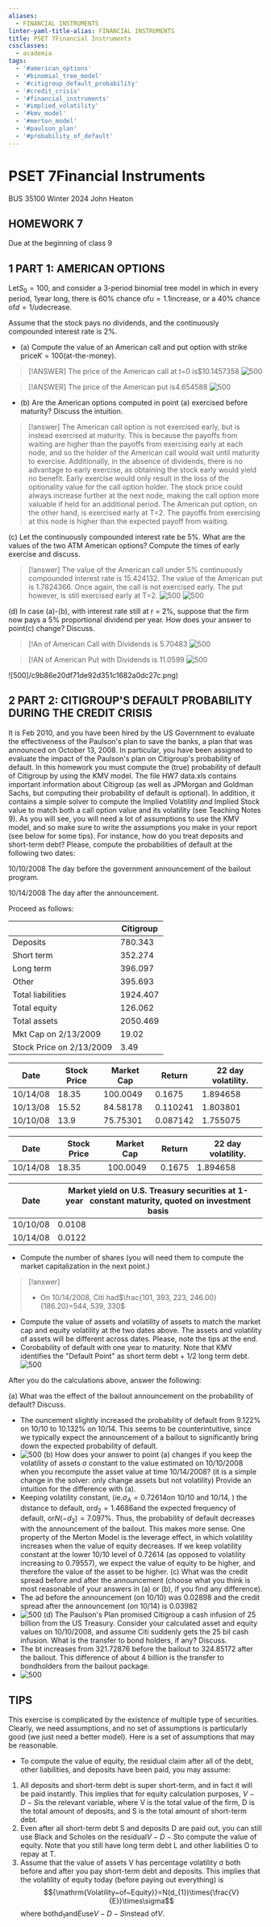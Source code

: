 ```yaml
---
aliases:
  - FINANCIAL INSTRUMENTS
linter-yaml-title-alias: FINANCIAL INSTRUMENTS
title: PSET 7Financial Instruments
cssclasses:
  - academia
tags:
  - '#american_options'
  - '#binomial_tree_model'
  - '#citigroup_default_probability'
  - '#credit_crisis'
  - '#financial_instruments'
  - '#implied_volatility'
  - '#kmv_model'
  - '#merton_model'
  - '#paulson_plan'
  - '#probability_of_default'
---
```

# PSET 7Financial Instruments

BUS 35100 Winter 2024 John Heaton

## HOMEWORK 7

Due at the beginning of class 9

## 1 PART 1: AMERICAN OPTIONS

Let$S_0 = 100$,  and consider a 3-period binomial tree model in which in every period,  1year long,  there is 60% chance of$u = 1.1$increase,  or a 40% chance of$d = 1/u$decrease.

Assume that the stock pays no dividends,  and the continuously compounded interest rate is 2%.

- (a) Compute the value of an American call and put option with strike price$K = 100$(at-the-money).

> [!ANSWER]
> The price of the American call at t=0 is$10.1457358
>  ![500](92cebeb95864bc4a296361c40c2c2e6f.png)

> [!ANSWER]
> The price of the American put is$4.654588$
>  ![500](ec83b9f05d0ec6266517f834840946f0.png)

>

- (b) Are the American options computed in point (a) exercised before maturity? Discuss the intuition.

> [!answer]
> The American call option is not exercised early,  but is instead exercised at maturity. This is because the payoffs from waiting are higher than the payoffs from exercising early at each node,  and so the holder of the American call would wait until maturity to exercise. Additionally,  in the absence of dividends,  there is no advantage to early exercise,  as obtaining the stock early would yield no benefit. Early exercise would only result in the loss of the optionality value for the call option holder. The stock price could always increase further at the next node,  making the call option more valuable if held for an additional period.
> The American put option,  on the other hand,  is exercised early at T=2. The payoffs from exercising at this node is higher than the expected payoff from waiting.

(c) Let the continuously compounded interest rate be 5%. What are the values of the two ATM American options? Compute the times of early exercise and discuss.

> [!answer] The value of the American call under 5% continuously compounded interest rate is 15.424132. The value of the American put is 1.7824366. Once again,  the call is not exercised early. The put however,  is still exercised early at T=2.
>  ![500](7fec7bdb24c17f02a6b7187d6968379c.png)
>  ![500](15e0c2b3aa6e65d382d5f7b039fd160f.png)

(d) In case (a)-(b),  with interest rate still at r = 2%,  suppose that the firm now pays a 5% proportional dividend per year. How does your answer to point(c) change? Discuss.

> [!An of American Call with Dividends is 5.70483
>  ![500](attachment/f9ef49fd213f16fa6496f725291e2007.png)

> [!AN of American Put with Dividends is 11.0599
>  ![500](attachment/0475e63afdbf889c5d28d2ef1607dd82.png)
>

 ![500]/c9b86e20df71de92d351c1682a0dc27c.png)

## 2 PART 2: CITIGROUP'S DEFAULT PROBABILITY DURING THE CREDIT CRISIS

It is Feb 2010,  and you have been hired by the US Government to evaluate the effectiveness of the Paulson's plan to save the banks,  a plan that was announced on October 13,  2008. In particular,  you have been assigned to evaluate the impact of the Paulson's plan on Citigroup's probability of default. In this homework you must compute the (true) probability of default of Citigroup by using the KMV model. The file HW7 data.xls contains important information about Citigroup (as well as JPMorgan and Goldman Sachs,  but computing their probability of default is optional). In addition,  it contains a simple solver to compute the Implied Volatility *and* Implied Stock value to match both a call option value and its volatility (see Teaching Notes 9). As you will see,  you will need a lot of assumptions to use the KMV model,  and so make sure to write the assumptions you make in your report (see below for some tips). For instance,  how do you treat deposits and short-term debt? Please,  compute the probabilities of default at the following two dates:

10/10/2008 The day before the government announcement of the bailout program.

10/14/2008 The day after the announcement.

Proceed as follows:

|                          | Citigroup |
| ------------------------ | --------- |
| Deposits                 | 780.343   |
| Short term               | 352.274   |
| Long term                | 396.097   |
| Other                    | 395.693   |
| Total liabilities        | 1924.407  |
| Total equity             | 126.062   |
| Total assets             | 2050.469  |
| Mkt Cap on 2/13/2009     | 19.02     |
| Stock Price on 2/13/2009 | 3.49      |

| Date     | Stock Price | Market Cap | Return   | 22 day volatility. |
| -------- | ----------- | ---------- | -------- | ------------------ |
| 10/14/08 | 18.35       | 100.0049   | 0.1675   | 1.894658           |
| 10/13/08 | 15.52       | 84.58178   | 0.110241 | 1.803801           |
| 10/10/08 | 13.9        | 75.75301   | 0.087142 | 1.755075           |

| Date     | Stock Price | Market Cap | Return | 22 day volatility. |
| -------- | ----------- | ---------- | ------ | ------------------ |
| 10/14/08 | 18.35       | 100.0049   | 0.1675 | 1.894658           |

| Date     | Market yield on U.S. Treasury securities at 1-year   constant maturity,    quoted on investment basis |
| -------- | -------------------------------------------------------------------------------------------------- |
| 10/10/08 | 0.0108                                                                                             |
| 10/14/08 | 0.0122                                                                                             |

- Compute the number of shares (you will need them to compute the market capitalization in the next point.)

> [!answer]
> - On 10/14/2008,  Citi had$\frac{101,   393,   223,   246.00}{186.20}=544,   539,   330$

- Compute the value of assets and volatility of assets to match the market cap and equity volatility at the two dates above. The assets and volatility of assets will be different across dates. Please,  note the tips at the end.
- Corobability of default with one year to maturity. Note that KMV identifies the "Default Point" as short term debt + 1/2 long term debt.
 ![500](attachment/f38b8d64617760fde019fdc8e395e583.jpeg)

After you do the calculations above,  answer the following:

(a) What was the effect of the bailout announcement on the probability of default? Discuss.

- The ouncement slightly increased the probability of default from 9.122% on 10/10 to 10.132% on 10/14. This seems to be counterintuitive,  since we typically expect the announcement of a bailout to significantly bring down the expected probability of default.
-  ![500](attachment/7fe8097bf9c95a2919f0af227b856007.png)
(b) How does your answer to point (a) changes if you keep the volatility of assets σ constant to the value estimated on 10/10/2008 when you recompute the asset value at time 10/14/2008? (it is a simple change in the solver: only change assets but not volatility) Provide an intuition for the difference with (a).
- Keeping volatility constant,  (ie.$\sigma_{A}=0.72614$on 10/10 and 10/14,  ) the distance to default,  or$d_{2}=1.4686$and the expected frequency of default,  or$N(-d_{2})=7.097\%$. Thus,  the probability of default decreases with the announcement of the bailout. This makes more sense. One property of the Merton Model is the leverage effect,  in which volatility increases when the value of equity decreases. If we keep volatility constant at the lower 10/10 level of 0.72614 (as opposed to volatility increasing to 0.79557),  we expect the value of equity to be higher,  and therefore the value of the asset to be higher.
(c) What was the credit spread before and after the announcement (choose what you think is most reasonable of your answers in (a) or (b),  if you find any difference).
- The ad before the announcement (on 10/10) was 0.02898 and the credit spread after the announcement (on 10/14) is 0.03982
-  ![500](attachment/3fdac17bd64dfe392b2f8595a83ade7f.png)
(d) The Paulson's Plan promised Citigroup a cash infusion of 25 billion from the US Treasury. Consider your calculated asset and equity values on 10/10/2008,  and assume Citi suddenly gets the 25 bil cash infusion. What is the transfer to bond holders,  if any? Discuss.
- The bt increases from 321.72876 before the bailout to 324.85172 after the bailout. This difference of about 4 billion is the transfer to bondholders from the bailout package.
-  ![500](attachment/d68acb98496df7b7c8a89aac79b2d836.png)
## TIPS

This exercise is complicated by the existence of multiple type of securities. Clearly,  we need assumptions,  and no set of assumptions is particularly good (we just need a better model). Here is a set of assumptions that may be reasonable.

- To compute the value of equity,  the residual claim after all of the debt,  other liabilities,  and deposits have been paid,  you may assume:
1. All deposits and short-term debt is super short-term,  and in fact it will be paid instantly. This implies that for equity calculation purposes,  $V − D − S$is the relevant variable,  where V is the total value of the firm,  D is the total amount of deposits,  and S is the total amount of short-term debt.
1. Even after all short-term debt S and deposits D are paid out,  you can still use Black and Scholes on the residual$V − D − S$to compute the value of equity. Note that you still have long term debt L and other liabilities O to repay at T.
1. Assume that the value of assets V has percentage volatility σ both before and after you pay short-term debt and deposits. This implies that the volatility of equity today (before paying out everything) is
$${\mathrm{Volatility~of~Equity}}=N(d_{1})\times{\frac{V}{E}}\times\sigma$$
where both$d_1$and$E$use$V − D − S$instead of$V$.